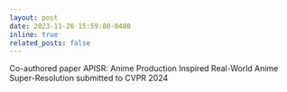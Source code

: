 ```yaml
---
layout: post
date: 2023-11-26 15:59:00-0400
inline: true
related_posts: false
---
```


Co-authored paper APISR: Anime Production Inspired Real-World Anime Super-Resolution submitted to CVPR 2024